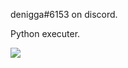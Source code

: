 denigga#6153 on discord.

Python executer.

![](https://komarev.com/ghpvc/?username=TheBlackArcher&color=brightgreen)
